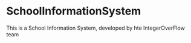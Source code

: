# SchoolInformationSystem
This is a School Information System, developed by hte IntegerOverFlow team
